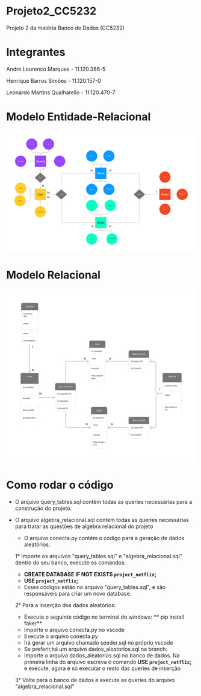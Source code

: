 # Projeto2_CC5232
Projeto 2 da matéria Banco de Dados (CC5232)


# Integrantes 
Andre Lourenco Marques - 11.120.386-5

Henrique Barros Simões - 11.120.157-0

Leonardo Martins Qualharello - 11.120.470-7

# Modelo Entidade-Relacional

![Modelo Entidade-Relacional](MER2.png)

# Modelo Relacional

![Modelo Relacional](MR2_.png)

# Como rodar o código 

  - O arquivo query_tables.sql contém todas as queries necessárias para a construção do projeto.
  - O arquivo algebra_relacional.sql contém todas as queries necessárias para tratar as questões de algebra relacional do projeto 
      - O arquivo conecta.py contém o código para a geração de dados aleatórios.

    1° Importe os arquivos "query_tables.sql" e "algebra_relacional.sql" dentro do seu banco, execute os comandos:
       - **CREATE DATABASE  IF NOT EXISTS `project_netflix`;**
       - **USE `project_netflix`;**
       - Esses códigos estão no arquivo "query_tables.sql", e são responsáveis para criar um novo database.

    2° Para a inserção dos dados aleatórios:
      - Execute o seguinte código no terminal do windows: ** pip install faker**
      - Importe o arquivo conecta.py no vscode
      - Execute o arquivo conecta.py
      - Irá gerar um arquivo chamado seeder.sql no próprio vscode
      - Se preferir,há um arquivo dados_aleatorios.sql na branch.
      - Importe o arquivo dados_aleatorios.sql no banco de dados. Na primeira linha do arquivo escreva o comando **USE `project_netflix`;** e execute, agora é só executar o resto das queries de inserção
      

    3° Volte para o banco de dados e execute as queries do arquivo "algebra_relacional.sql"
  



